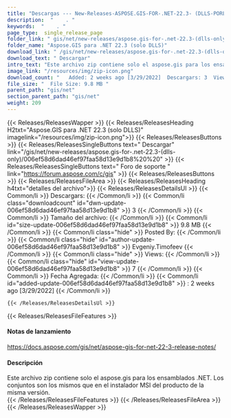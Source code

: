 ```yaml
---
title: "Descargas --- New-Releases-ASPOSE.GIS-FOR-.NET-22.3- (DLLS-PORLO)." 
description:  "    . " 
keywords:  "    . " 
page_type:  single_release_page
folder_link: " gis/net/new-releases/aspose.gis-for-.net-22.3-(dlls-only)/"
folder_name: "Aspose.GIS para .NET 22.3 (solo DLLS)"
download_link: " /gis/net/new-releases/aspose.gis-for-.net-22.3-(dlls-only)/006ef58d6dad46ef97faa58d13e9d1b8"
download_text: " Descargar"
intro_text: "Este archivo zip contiene solo el aspose.gis para los ensamblados .NET. Las asambleas a ..."
image_link: "/resources/img/zip-icon.png"
download_count: "   Added: 2 weeks ago [3/29/2022]  Descargars: 3  Views: 6"
file_size: "  File Size: 9.8 MB "
parent_path: "gis/net"
section_parent_path: "gis/net"
weight: 209
---
```


{{< Releases/ReleasesWapper >}}
  {{< Releases/ReleasesHeading H2txt="Aspose.GIS para .NET 22.3 (solo DLLS)" imagelink="/resources/img/zip-icon.png">}}
  {{< Releases/ReleasesButtons >}}
    {{< Releases/ReleasesSingleButtons text=" Descargar" link="/gis/net/new-releases/aspose.gis-for-.net-22.3-(dlls-only)/006ef58d6dad46ef97faa58d13e9d1b8%20%20" >}}
    {{< Releases/ReleasesSingleButtons text=" Foro de soporte " link="https://forum.aspose.com/c/gis" >}}
  {{< Releases/ReleasesButtons >}}
  {{< Releases/ReleasesFileArea >}}
    {{< Releases/ReleasesHeading h4txt="detalles del archivo">}}
    {{< Releases/ReleasesDetailsUl >}}
            {{< Common/li  >}} Descargars: {{< /Common/li >}} 
      {{< Common/li class="downloadcount" id="dwn-update-006ef58d6dad46ef97faa58d13e9d1b8" >}} 3 {{< /Common/li >}} 
      {{< Common/li  >}} Tamaño del archivo: {{< /Common/li >}} 
      {{< Common/li id="size-update-006ef58d6dad46ef97faa58d13e9d1b8" >}} 9.8 MB {{< /Common/li >}} 
      {{< Common/li  class="hide" >}} Posted By: {{< /Common/li >}} 
      {{< Common/li class="hide" id="author-update-006ef58d6dad46ef97faa58d13e9d1b8" >}} Evgeniy.Timofeev {{< /Common/li >}} 
      {{< Common/li class="hide"  >}} Views: {{< /Common/li >}} 
      {{< Common/li class="hide" id="view-update-006ef58d6dad46ef97faa58d13e9d1b8" >}} 7 {{< /Common/li >}} 
      {{< Common/li  >}} Fecha Agregada: {{< /Common/li >}} 
      {{< Common/li id="added-update-006ef58d6dad46ef97faa58d13e9d1b8" >}} : 2 weeks ago [3/29/2022] {{< /Common/li >}} 

    {{< /Releases/ReleasesDetailsUl >}}

  {{< Releases/ReleasesFileFeatures >}}
      <h4>Notas de lanzamiento</h4><div><a href="https://docs.aspose.com/gis/net/aspose-gis-for-net-22-3-release-notes/">https://docs.aspose.com/gis/net/aspose-gis-for-net-22-3-release-notes/</a></div><h4>Descripción</h4><div class="HTMLDescription">Este archivo zip contiene solo el aspose.gis para los ensamblados .NET. Los conjuntos son los mismos que en el instalador MSI del producto de la misma versión.</div>
  {{< /Releases/ReleasesFileFeatures >}}
 {{< /Releases/ReleasesFileArea >}}
{{< /Releases/ReleasesWapper >}}



